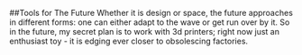 ##Tools for The Future
Whether it is design or space, the future approaches in different forms: one can either adapt to the wave or get run over by it. So in the future, my secret plan is to work with 3d printers; right now just an enthusiast toy - it is edging ever closer to obsolescing factories.